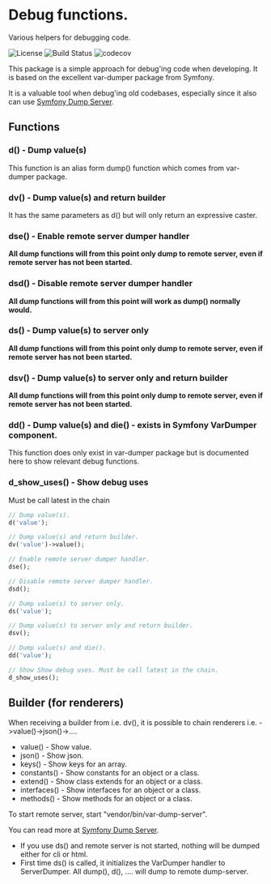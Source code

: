 # Debug functions.
Various helpers for debugging code.

![License](https://img.shields.io/packagist/l/corex/debug.svg)
![Build Status](https://travis-ci.org/corex/debug.svg?branch=master)
![codecov](https://codecov.io/gh/corex/debug/branch/master/graph/badge.svg)

This package is a simple approach for debug'ing code when developing. It is based on the excellent var-dumper package from Symfony.

It is a valuable tool when debug'ing old codebases, especially since it also can use [Symfony Dump Server](https://symfony.com/doc/current/components/var_dumper.html#the-dump-server).

## Functions

### d() - Dump value(s)
This function is an alias form dump() function which comes from var-dumper package.


### dv() - Dump value(s) and return builder
It has the same parameters as d() but will only return an expressive caster.


### dse() - Enable remote server dumper handler
**All dump functions will from this point only dump to remote server, even if remote server has not been started.**


### dsd() - Disable remote server dumper handler
**All dump functions will from this point will work as dump() normally would.**


### ds() - Dump value(s) to server only
**All dump functions will from this point only dump to remote server, even if remote server has not been started.**


### dsv() - Dump value(s) to server only and return builder
**All dump functions will from this point only dump to remote server, even if remote server has not been started.**


### dd() - Dump value(s) and die() - exists in Symfony VarDumper component.
This function does only exist in var-dumper package but is documented here to show relevant debug functions.


### d_show_uses() - Show debug uses
Must be call latest in the chain


```php
// Dump value(s).
d('value');

// Dump value(s) and return builder.
dv('value')->value();

// Enable remote server dumper handler.
dse();

// Disable remote server dumper handler.
dsd();

// Dump value(s) to server only.
ds('value');

// Dump value(s) to server only and return builder.
dsv();

// Dump value(s) and die().
dd('value');

// Show Show debug uses. Must be call latest in the chain.
d_show_uses();
```


## Builder (for renderers)
When receiving a builder from i.e. dv(), it is possible to chain renderers i.e. ->value()->json()->....

- value() - Show value.
- json() - Show json.
- keys() - Show keys for an array.
- constants() - Show constants for an object or a class.
- extend() - Show class extends for an object or a class.
- interfaces() - Show interfaces for an object or a class.
- methods() - Show methods for an object or a class.

To start remote server, start "vendor/bin/var-dump-server".

You can read more at [Symfony Dump Server](https://symfony.com/doc/current/components/var_dumper.html#the-dump-server).

- If you use ds() and remote server is not started, nothing will be dumped
either for cli or html.
- First time ds() is called, it initializes the VarDumper handler to ServerDumper.
All dump(), d(), .... will dump to remote dump-server. 
